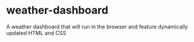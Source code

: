 # weather-dashboard
A weather dashboard that will run in the browser and feature dynamically updated HTML and CSS
